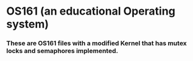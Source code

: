 # OS161 (an educational Operating system)
### These are OS161 files with a modified Kernel that has mutex locks and semaphores implemented.

